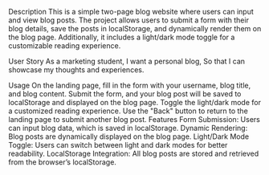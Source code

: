 Description
This is a simple two-page blog website where users can input and view blog posts. The project allows users to submit a form with their blog details, save the posts in localStorage, and dynamically render them on the blog page. Additionally, it includes a light/dark mode toggle for a customizable reading experience.

User Story
As a marketing student,
I want a personal blog,
So that I can showcase my thoughts and experiences.

Usage
On the landing page, fill in the form with your username, blog title, and blog content.
Submit the form, and your blog post will be saved to localStorage and displayed on the blog page.
Toggle the light/dark mode for a customized reading experience.
Use the "Back" button to return to the landing page to submit another blog post.
Features
Form Submission: Users can input blog data, which is saved in localStorage.
Dynamic Rendering: Blog posts are dynamically displayed on the blog page.
Light/Dark Mode Toggle: Users can switch between light and dark modes for better readability.
LocalStorage Integration: All blog posts are stored and retrieved from the browser’s localStorage.

